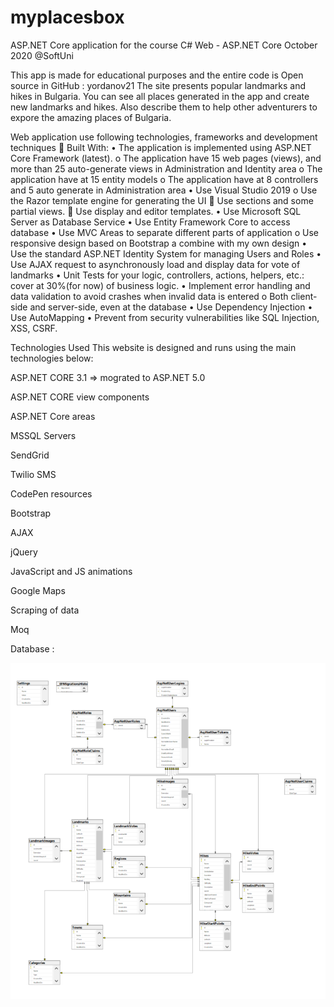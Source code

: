 # myplacesbox
ASP.NET Core application for the course C# Web - ASP.NET Core October 2020 @SoftUni

This app is made for educational purposes and the entire code is Open source in GitHub : yordanov21
The site presents popular landmarks and hikes in Bulgaria.
You can see all places generated in the app and create new landmarks and hikes. Also describe them to help 
other adventurers to expore the amazing places of Bulgaria.

Web application use following technologies, frameworks and development techniques
🔨 Built With:
•	The application is implemented using ASP.NET Core Framework (latest).
o	The application have 15 web pages (views), and more than 25 auto-generate views in Administration and Identity area 
o	The application have at 15 entity models
o	The application have at 8 controllers and 5 auto generate in Administration area
•	Use Visual Studio 2019
o	Use the Razor template engine for generating the UI
	Use sections and some partial views.
	Use display and editor templates.
•	Use Microsoft SQL Server as Database Service
•	Use Entity Framework Core to access database
•	Use MVC Areas to separate different parts of application
o	Use responsive design based on Bootstrap a combine with my own design
•	Use the standard ASP.NET Identity System for managing Users and Roles
•	Use AJAX request to asynchronously load and display data for vote of landmarks 
•	Unit Tests for your logic, controllers, actions, helpers, etc.: cover at 30%(for now) of business logic.
•	Implement error handling and data validation to avoid crashes when invalid data is entered
o	Both client-side and server-side, even at the database
•	Use Dependency Injection
•	Use AutoМapping
•	Prevent from security vulnerabilities like SQL Injection, XSS, CSRF.


Technologies Used This website is designed and runs using the main technologies below:


ASP.NET CORE 3.1 => mograted to ASP.NET 5.0

ASP.NET CORE view components

ASP.NET Core areas

MSSQL Servers

SendGrid

Twilio SMS

CodePen resources

Bootstrap

AJAX 

jQuery 

JavaScript and JS animations

Google Maps

Scraping of data

Moq

Database :

![alt text](https://github.com/yordanov21/myplacesbox/blob/main/src/Web/myplacesbox.Web/wwwroot/readme/database.png)

